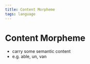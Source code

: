 ```yaml
---
title: Content Morpheme
tags: language
---
```


# Content Morpheme
- carry some semantic content
- e.g. able, un, van






































































